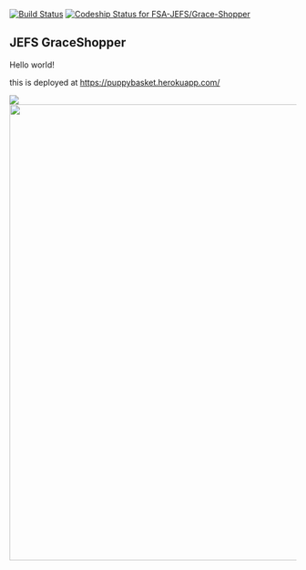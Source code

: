 [![Build Status](https://travis-ci.org/FSA-JEFS/Grace-Shopper.svg?branch=master)](https://travis-ci.org/FSA-JEFS/Grace-Shopper)
[ ![Codeship Status for FSA-JEFS/Grace-Shopper](https://app.codeship.com/projects/36821140-7e21-0135-ea08-26e3b4c1f623/status?branch=master)](https://app.codeship.com/projects/245926)

## JEFS GraceShopper

Hello world!

this is deployed at <https://puppybasket.herokuapp.com/>

<img src="https://media.giphy.com/media/xUOwGik5wcih8SfOta/giphy.gif">
<img src="https://media.giphy.com/media/xThta3p6BCXAsfMhSU/giphy.gif" width="800">
